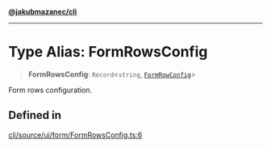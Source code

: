 [**@jakubmazanec/cli**](../README.md)

---

# Type Alias: FormRowsConfig

> **FormRowsConfig**: `Record`\<`string`, [`FormRowConfig`](FormRowConfig.md)\>

Form rows configuration.

## Defined in

[cli/source/ui/form/FormRowsConfig.ts:6](https://github.com/jakubmazanec/tools/blob/4bb343d3736e4f9f11a014de3241c6054262151e/packages/cli/source/ui/form/FormRowsConfig.ts#L6)
